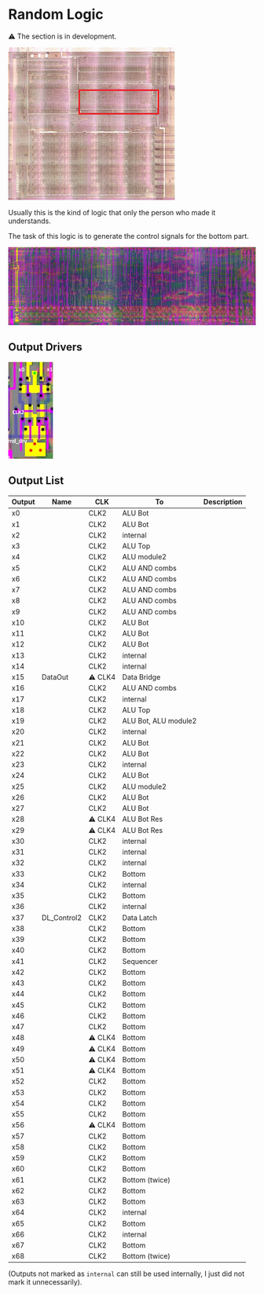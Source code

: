 # Random Logic

:warning: The section is in development.

![locator_random_logic](/imgstore/locator_random_logic.png)

Usually this is the kind of logic that only the person who made it understands.

The task of this logic is to generate the control signals for the bottom part.

![rnd](/imgstore/rnd.jpg)

## Output Drivers

![rnd_drv](/imgstore/modules/rnd_drv.jpg)

## Output List

|Output|Name|CLK|To|Description|
|---|---|---|---|---|
|x0| |CLK2|ALU Bot| |
|x1| |CLK2|ALU Bot| |
|x2| |CLK2 |internal| |
|x3| |CLK2 |ALU Top| |
|x4| |CLK2 |ALU module2| |
|x5| |CLK2 |ALU AND combs| |
|x6| |CLK2 |ALU AND combs| |
|x7| |CLK2 |ALU AND combs| |
|x8| |CLK2 |ALU AND combs| |
|x9| |CLK2 |ALU AND combs| |
|x10| |CLK2 |ALU Bot| |
|x11| |CLK2 |ALU Bot| |
|x12| |CLK2 |ALU Bot| |
|x13| |CLK2 |internal| |
|x14| |CLK2 |internal| |
|x15|DataOut|:warning: CLK4 |Data Bridge| |
|x16| |CLK2 |ALU AND combs| |
|x17| |CLK2 |internal| |
|x18| |CLK2 |ALU Top| |
|x19| |CLK2 |ALU Bot, ALU module2| |
|x20| |CLK2 |internal| |
|x21| |CLK2 |ALU Bot| |
|x22| |CLK2 |ALU Bot| |
|x23| |CLK2 |internal| |
|x24| |CLK2 |ALU Bot| |
|x25| |CLK2 |ALU module2| |
|x26| |CLK2 |ALU Bot| |
|x27| |CLK2 |ALU Bot| |
|x28| |:warning: CLK4|ALU Bot Res| |
|x29| |:warning: CLK4|ALU Bot Res| |
|x30| |CLK2 |internal| |
|x31| |CLK2 |internal| |
|x32| |CLK2 |internal| |
|x33| |CLK2 |Bottom| |
|x34| |CLK2 |internal| |
|x35| |CLK2 |Bottom| |
|x36| |CLK2 |internal| |
|x37|DL_Control2|CLK2 |Data Latch| |
|x38| |CLK2 |Bottom| |
|x39| |CLK2 |Bottom| |
|x40| |CLK2 |Bottom| |
|x41| |CLK2 |Sequencer| |
|x42| |CLK2 |Bottom| |
|x43| |CLK2 |Bottom| |
|x44| |CLK2 |Bottom| |
|x45| |CLK2 |Bottom| |
|x46| |CLK2 |Bottom| |
|x47| |CLK2 |Bottom| |
|x48| |:warning: CLK4|Bottom| |
|x49| |:warning: CLK4|Bottom| |
|x50| |:warning: CLK4|Bottom| |
|x51| |:warning: CLK4|Bottom| |
|x52| |CLK2 |Bottom| |
|x53| |CLK2 |Bottom| |
|x54| |CLK2 |Bottom| |
|x55| |CLK2 |Bottom| |
|x56| |:warning: CLK4|Bottom| |
|x57| |CLK2 |Bottom| |
|x58| |CLK2 |Bottom| |
|x59| |CLK2 |Bottom| |
|x60| |CLK2 |Bottom| |
|x61| |CLK2 |Bottom (twice)| |
|x62| |CLK2 |Bottom| |
|x63| |CLK2 |Bottom| |
|x64| |CLK2 |internal| |
|x65| |CLK2 |Bottom| |
|x66| |CLK2 |internal| |
|x67| |CLK2 |Bottom| |
|x68| |CLK2 |Bottom (twice)| |

(Outputs not marked as `internal` can still be used internally, I just did not mark it unnecessarily).
